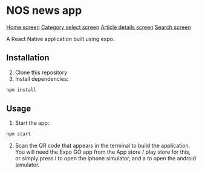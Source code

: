 # NOS news app

[Home screen](./assets/screenshots/screenshot_home.jpg)
[Category select screen](./assets/screenshots/screenshot_category_select.png)
[Article details screen](./assets/screenshots/screenshot_article_details.png)
[Search screen](./assets/screenshots/screenshot_search.png)

A React Native application built using expo.

## Installation

2. Clone this repository
3. Install dependencies:

```bash
npm install
```

## Usage

1. Start the app:

```bash
npm start
```

2. Scan the QR code that appears in the terminal to build the application. You will need the Expo GO app from the App store / play store for this, or simply press i to open the iphone simulator, and a to open the android simulator.
